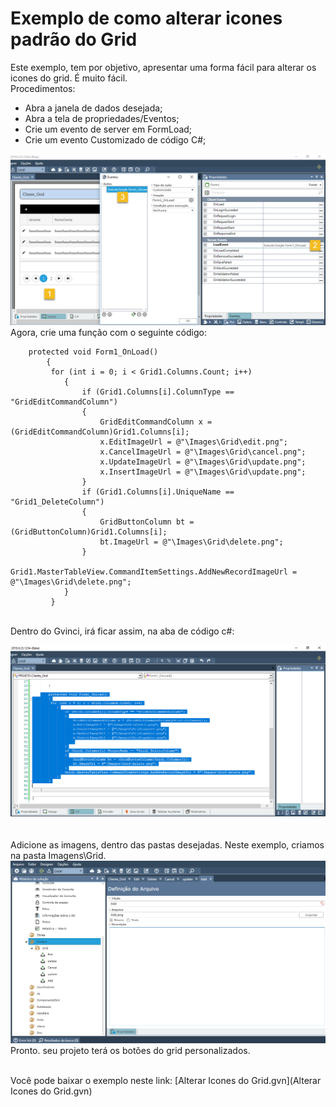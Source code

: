 # Exemplo de como alterar icones padrão do Grid
Este exemplo, tem por objetivo, apresentar uma forma fácil para alterar os icones do grid. É muito fácil.
<br>
Procedimentos:
<br>
* Abra a janela de dados desejada;
* Abra a tela de propriedades/Eventos;
* Crie um evento de server em FormLoad;
* Crie um evento Customizado de código C#;

![Tela1](Tela1.png)
<br>
Agora, crie uma função com o seguinte código:
<br>
```
	protected void Form1_OnLoad()
        {
         for (int i = 0; i < Grid1.Columns.Count; i++)
            {
                if (Grid1.Columns[i].ColumnType == "GridEditCommandColumn")
                {
                    GridEditCommandColumn x = (GridEditCommandColumn)Grid1.Columns[i];
                    x.EditImageUrl = @"\Images\Grid\edit.png";
                    x.CancelImageUrl = @"\Images\Grid\cancel.png";
                    x.UpdateImageUrl = @"\Images\Grid\update.png";
                    x.InsertImageUrl = @"\Images\Grid\update.png";                
                }
                if (Grid1.Columns[i].UniqueName == "Grid1_DeleteColumn")
                {
                    GridButtonColumn bt = (GridButtonColumn)Grid1.Columns[i];
                    bt.ImageUrl = @"\Images\Grid\delete.png";
                }
                Grid1.MasterTableView.CommandItemSettings.AddNewRecordImageUrl = @"\Images\Grid\delete.png";
            }
         }
```
<br>
Dentro do Gvinci, irá ficar assim, na aba de código c#:

![Tela2](Tela2.png)
<br>
<br>
<br>
Adicione as imagens, dentro das pastas desejadas. Neste exemplo, criamos na pasta Imagens\Grid.
![Tela3](Tela3.png)
Pronto. seu projeto terá os botões do grid personalizados.
<br>

<br>
Você pode baixar o exemplo neste link:
[Alterar Icones do Grid.gvn](Alterar Icones do Grid.gvn)
